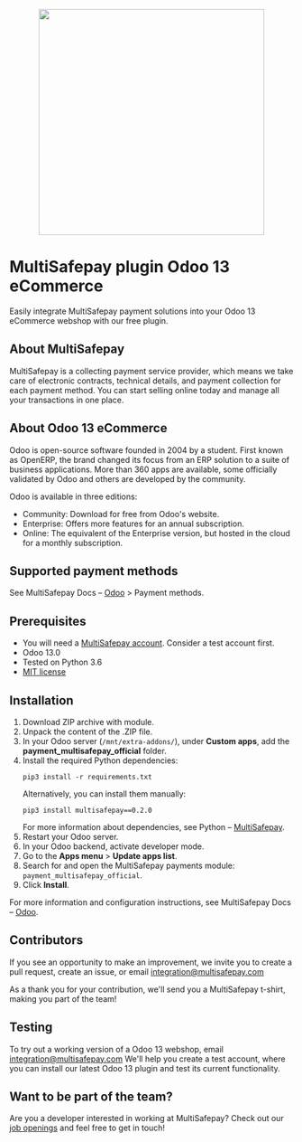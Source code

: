 <p align="center">
  <img src="https://www.multisafepay.com/img/multisafepaylogo.svg" width="400px" position="center">
</p>

# MultiSafepay plugin Odoo 13 eCommerce 

Easily integrate MultiSafepay payment solutions into your Odoo 13 eCommerce webshop with our free plugin.

## About MultiSafepay 

MultiSafepay is a collecting payment service provider, which means we take care of electronic contracts, technical details, and payment collection for each payment method. You can start selling online today and manage all your transactions in one place.

## About Odoo 13 eCommerce

Odoo is open-source software founded in 2004 by a student. First known as OpenERP, the brand changed its focus from an ERP solution to a suite of business applications. More than 360 apps are available, some officially validated by Odoo and others are developed by the community.

Odoo is available in three editions: 

- Community: Download for free from Odoo's website. 
- Enterprise: Offers more features for an annual subscription. 
- Online: The equivalent of the Enterprise version, but hosted in the cloud for a monthly subscription. 

## Supported payment methods

See MultiSafepay Docs – [Odoo](https://docs.multisafepay.com/docs/odoo) > Payment methods.

## Prerequisites

- You will need a [MultiSafepay account](https://testmerchant.multisafepay.com/signup). Consider a test account first.
- Odoo 13.0
- Tested on Python 3.6
- [MIT license](https://github.com/MultiSafepay/odoo/blob/develop/LICENSE)

##  Installation

1. Download ZIP archive with module.
2. Unpack the content of the .ZIP file.
3. In your Odoo server (`/mnt/extra-addons/`), under **Custom apps**, add the **payment_multisafepay_official** folder.
4. Install the required Python dependencies:
   ```shell
   pip3 install -r requirements.txt
   ```
   Alternatively, you can install them manually:
   ```shell
   pip3 install multisafepay==0.2.0
   ```
   For more information about dependencies, see Python – [MultiSafepay](https://pypi.org/project/multisafepay/).
5. Restart your Odoo server.
6. In your Odoo backend, activate developer mode.
7. Go to the **Apps menu** > **Update apps list**.
8. Search for and open the MultiSafepay payments module: `payment_multisafepay_official`.
9. Click **Install**.

For more information and configuration instructions, see MultiSafepay Docs – [Odoo](https://docs.multisafepay.com/docs/odoo).
  
## Contributors

If you see an opportunity to make an improvement, we invite you to create a pull request, create an issue, or email <integration@multisafepay.com> 

As a thank you for your contribution, we'll send you a MultiSafepay t-shirt, making you part of the team!

## Testing

To try out a working version of a Odoo 13 webshop, email <integration@multisafepay.com> 
We'll help you create a test account, where you can install our latest Odoo 13 plugin and test its current functionality.

## Want to be part of the team?

Are you a developer interested in working at MultiSafepay? Check out our [job openings](https://www.multisafepay.com/careers/#jobopenings) and feel free to get in touch!
